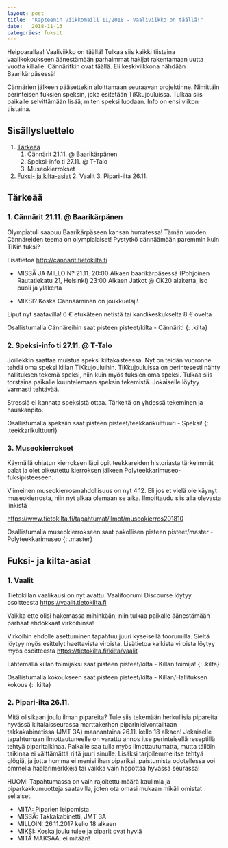 ```yaml
---
layout: post
title:  "Kapteenin viikkomaili 11/2018 - Vaaliviikko on täällä!"
date:   2018-11-13
categories: fuksit
---
```


Heipparallaa! Vaaliviikko on täällä! Tulkaa siis kaikki tiistaina vaalikokoukseen äänestämään parhaimmat hakijat rakentamaan uutta vuotta killalle. Cännäritkin ovat täällä. Eli keskiviikkona nähdään Baarikärpäsessä!

Cännärien jälkeen pääsettekin aloittamaan seuraavan projektinne. Nimittäin perinteisen fuksien speksin, joka esitetään TiKkujouluissa. Tulkaa siis paikalle selvittämään lisää, miten speksi luodaan. Info on ensi viikon tiistaina.

## Sisällysluettelo
1. [Tärkeää](#tärkeää)
	1. Cännärit 21.11. @ Baarikärpänen
	2. Speksi-info ti 27.11. @ T-Talo
	3. Museokierrokset
2. [Fuksi- ja kilta-asiat](#fuksi--ja-kilta-asiat)
	2. Vaalit
	3. Pipari-ilta 26.11.


## Tärkeää

### 1. Cännärit 21.11. @ Baarikärpänen

Olympiatuli saapuu Baarikärpäseen kansan hurratessa! Tämän vuoden Cännäreiden teema on olympialaiset! Pystytkö cännäämään paremmin kuin TiKin fuksi?

Lisätietoa <http://cannarit.tietokilta.fi>

* MISSÄ JA MILLOIN? 21.11. 20:00 Alkaen baarikärpäsessä (Pohjoinen Rautatiekatu 21, Helsinki) 23:00 Alkaen Jatkot @ OK20 alakerta, iso puoli ja yläkerta


* MIKSI? Koska Cännääminen on joukkuelaji!

Liput nyt saatavilla! 6 € etukäteen netistä tai kandikeskukselta 8 € ovelta

Osallistumalla Cännäreihin saat pisteen pisteet/kilta - Cännärit!
{: .kilta}

### 2. Speksi-info ti 27.11. @ T-Talo
Joillekkin saattaa muistua speksi kiltakasteessa. Nyt on teidän vuoronne tehdä oma speksi killan TiKkujouluihin. TiKkujouluissa on perintesesti nähty hallituksen tekemä speksi, niin kuin myös fuksien oma speksi. Tulkaa siis torstaina paikalle kuuntelemaan speksin tekemistä. Jokaiselle löytyy varmasti tehtävää.

Stressiä ei kannata speksistä ottaa. Tärkeitä on yhdessä tekeminen ja hauskanpito.

Osallistumalla speksiin saat pisteen pisteet/teekkarikulttuuri - Speksi!
{: .teekkarikulttuuri}

### 3. Museokierrokset
Käymällä ohjatun kierroksen läpi opit teekkareiden historiasta tärkeimmät palat ja olet oikeutettu kierroksen jälkeen Polyteekkarimuseo-fuksipisteeseen.

Viimeinen museokierrosmahdollisuus on nyt 4.12. Eli jos et vielä ole käynyt museokierrosta, niin nyt alkaa olemaan se aika. Ilmoittaudu siis alla olevasta linkistä

<https://www.tietokilta.fi/tapahtumat/ilmot/museokierros201810>

Osallistumalla museokierrokseen saat pakollisen pisteen pisteet/master - Polyteekkarimuseo
{: .master}

## Fuksi- ja kilta-asiat

### 1. Vaalit
Tietokillan vaalikausi on nyt avattu. Vaalifoorumi Discourse löytyy osoitteesta <https://vaalit.tietokilta.fi>

Vaikka ette olisi hakemassa mihinkään, niin tulkaa paikalle äänestämään parhaat ehdokkaat virkoihinsa!

Virkoihin ehdolle asettuminen tapahtuu juuri kyseisellä foorumilla. Sieltä löytyy myös esittelyt haettavista viroista.
Lisätietoa kaikista viroista löytyy myös osoitteesta <https://tietokilta.fi/kilta/vaalit>

Lähtemällä killan toimijaksi saat pisteen pisteet/kilta - Killan toimija!
{: .kilta}

Osallistumalla kokoukseen saat pisteen pisteet/kilta - Killan/Hallituksen kokous
{: .kilta}

### 2. Pipari-ilta 26.11.
Mitä olisikaan joulu ilman pipareita? Tule siis tekemään herkullisia pipareita hyvässä kiltalaisseurassa marttakerhon piparinleivontailtaan takkakabinetissa (JMT 3A) maanantaina 26.11. kello 18 alkaen! Jokaiselle tapahtumaan ilmottautuneelle on varattu annos itse perinteisellä reseptillä tehtyä piparitaikinaa. Paikalle saa tulla myös ilmottautumatta, mutta tällöin taikinaa ei välttämättä riitä juuri sinulle. Lisäksi tarjoilemme itse tehtyä glögiä, ja jotta homma ei menisi ihan pipariksi, paistumista odotellessa voi ommella haalarimerkkejä tai vaikka vain höpöttää hyvässä seurassa!

HUOM! Tapahtumassa on vain rajoitettu määrä kaulimia ja piparkakkumuotteja saatavilla, joten ota omasi mukaan mikäli omistat sellaiset.

* MITÄ: Piparien leipomista
* MISSÄ: Takkakabinetti, JMT 3A 
* MILLOIN: 26.11.2017 kello 18 alkaen
* MIKSI: Koska joulu tulee ja piparit ovat hyviä
* MITÄ MAKSAA: ei mitään!